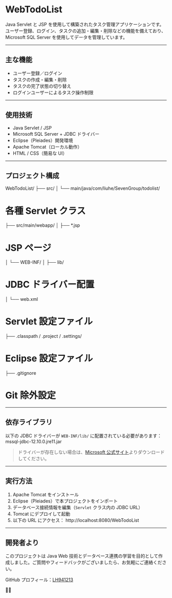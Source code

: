 # WebTodoList

Java Servlet と JSP を使用して構築されたタスク管理アプリケーションです。ユーザー登録、ログイン、タスクの追加・編集・削除などの機能を備えており、Microsoft SQL Server を使用してデータを管理しています。

---

##  主な機能

- ユーザー登録／ログイン
- タスクの作成・編集・削除
- タスクの完了状態の切り替え
- ログインユーザーによるタスク操作制限

---

## 使用技術

- Java Servlet / JSP
- Microsoft SQL Server + JDBC ドライバー
- Eclipse（Pleiades）開発環境
- Apache Tomcat（ローカル動作）
- HTML / CSS（簡易な UI）

---

## プロジェクト構成
WebTodoList/ 
├── src/ 
│   └── main/java/com/liuhe/SevenGroup/todolist/ 
# 各種 Servlet クラス 
├── src/main/webapp/ 
│   ├── *.jsp                                    
# JSP ページ 
│   └── WEB-INF/ 
│       ├── lib/                                
 # JDBC ドライバー配置 
 │       └── web.xml                             
  # Servlet 設定ファイル 
  ├── .classpath / .project / .settings/           
  # Eclipse 設定ファイル 
  ├── .gitignore                                   
  # Git 除外設定


---

## 依存ライブラリ

以下の JDBC ドライバーが `WEB-INF/lib/` に配置されている必要があります：
mssql-jdbc-12.10.0.jre11.jar

> ドライバーが存在しない場合は、[Microsoft 公式サイト](https://learn.microsoft.com/ja-jp/sql/connect/jdbc/download-microsoft-jdbc-driver-for-sql-server)よりダウンロードしてください。

---

## 実行方法

1. Apache Tomcat をインストール
2. Eclipse（Pleiades）で本プロジェクトをインポート
3. データベース接続情報を編集（`Servlet` クラス内の JDBC URL）
4. Tomcat にデプロイして起動
5. 以下の URL にアクセス：
http://localhost:8080/WebTodoList

---

##  開発者より

このプロジェクトは Java Web 技術とデータベース連携の学習を目的として作成しました。ご質問やフィードバックがございましたら、お気軽にご連絡ください。

GitHub プロフィール：[LH941213](https://github.com/LH941213)




